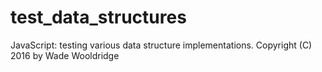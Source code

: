 # test_data_structures
JavaScript: testing various data structure implementations.
Copyright (C) 2016 by Wade Wooldridge
